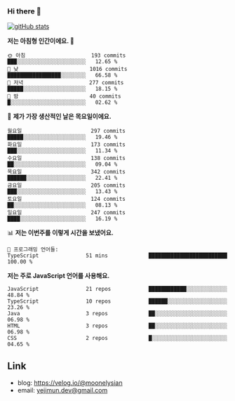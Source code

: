 ### Hi there 👋

<!--
**moonelysian/moonelysian** is a ✨ _special_ ✨ repository because its `README.md` (this file) appears on your GitHub profile.

Here are some ideas to get you started:

- 🔭 I’m currently working on ...
- 🌱 I’m currently learning ...
- 👯 I’m looking to collaborate on ...
- 🤔 I’m looking for help with ...
- 💬 Ask me about ...
- 📫 How to reach me: ...
- 😄 Pronouns: ...
- ⚡ Fun fact: ...
-->

<!-- [![wakatime stats](https://github-readme-stats.vercel.app/api/wakatime?username=moonelysian)](https://github.com/anuraghazra/github-readme-stats) -->

[![gitHub stats](https://github-readme-stats.vercel.app/api?username=moonelysian&show_icons=true)](https://github.com/anuraghazra/github-readme-stats)

<!--START_SECTION:waka-->
**저는 아침형 인간이에요. 🐤** 

```text
🌞 아침                     193 commits         ███░░░░░░░░░░░░░░░░░░░░░░   12.65 % 
🌆 낮　                     1016 commits        █████████████████░░░░░░░░   66.58 % 
🌃 저녁                     277 commits         █████░░░░░░░░░░░░░░░░░░░░   18.15 % 
🌙 밤　                     40 commits          █░░░░░░░░░░░░░░░░░░░░░░░░   02.62 % 
```
📅 **제가 가장 생산적인 날은 목요일이에요.** 

```text
월요일                      297 commits         █████░░░░░░░░░░░░░░░░░░░░   19.46 % 
화요일                      173 commits         ███░░░░░░░░░░░░░░░░░░░░░░   11.34 % 
수요일                      138 commits         ██░░░░░░░░░░░░░░░░░░░░░░░   09.04 % 
목요일                      342 commits         ██████░░░░░░░░░░░░░░░░░░░   22.41 % 
금요일                      205 commits         ███░░░░░░░░░░░░░░░░░░░░░░   13.43 % 
토요일                      124 commits         ██░░░░░░░░░░░░░░░░░░░░░░░   08.13 % 
일요일                      247 commits         ████░░░░░░░░░░░░░░░░░░░░░   16.19 % 
```


📊 **저는 이번주를 이렇게 시간을 보냈어요.** 

```text
💬 프로그래밍 언어들: 
TypeScript               51 mins             █████████████████████████   100.00 % 
```

**저는 주로 JavaScript 언어를 사용해요.** 

```text
JavaScript               21 repos            ████████████░░░░░░░░░░░░░   48.84 % 
TypeScript               10 repos            ██████░░░░░░░░░░░░░░░░░░░   23.26 % 
Java                     3 repos             ██░░░░░░░░░░░░░░░░░░░░░░░   06.98 % 
HTML                     3 repos             ██░░░░░░░░░░░░░░░░░░░░░░░   06.98 % 
CSS                      2 repos             █░░░░░░░░░░░░░░░░░░░░░░░░   04.65 % 
```




<!--END_SECTION:waka-->


## Link
- blog: https://velog.io/@moonelysian
- email: yejimun.dev@gmail.com
